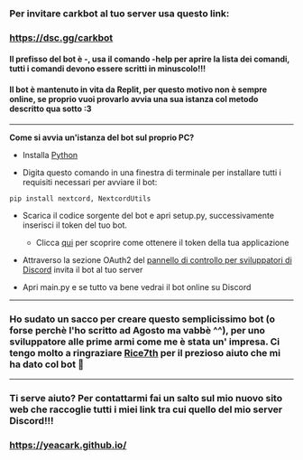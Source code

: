 ### **Per invitare carkbot al tuo server usa questo link:**
 
### https://dsc.gg/carkbot

#### Il prefisso del bot è **-**, usa il comando -help per aprire la lista dei comandi, **tutti i comandi devono essere scritti in minuscolo!!!**

#### Il bot è mantenuto in vita da Replit, per questo motivo non è sempre online, se proprio vuoi provarlo avvia una sua istanza col metodo descritto qua sotto :3
___

**Come si avvia un'istanza del bot sul proprio PC?**

+ Installa [Python](https://python.org/download)

+ Digita questo comando in una finestra di terminale per installare tutti i requisiti necessari per avviare il bot:
```
pip install nextcord, NextcordUtils
```
+ Scarica il codice sorgente del bot e apri setup.py, successivamente inserisci il token del tuo bot.
  - Clicca [qui](https://discord.com/developers/docs/getting-started#configuring-a-bot) per scoprire come ottenere il token della tua applicazione

+ Attraverso la sezione OAuth2 del [pannello di controllo per sviluppatori di Discord](https://discord.com/developers) invita il bot al tuo server

+ Apri main.py e se tutto va bene vedrai il bot online su Discord
___

### Ho sudato un sacco per creare questo semplicissimo bot (o forse perchè l'ho scritto ad Agosto ma vabbè ^^), per uno sviluppatore alle prime armi come me è stata un' impresa. Ci tengo molto a ringraziare [Rice7th](https://github.com/rice7th) per il prezioso aiuto che mi ha dato col bot :handshake:

___

### __Ti serve aiuto? Per contattarmi fai un salto sul mio nuovo sito web che raccoglie tutti i miei link tra cui quello del mio server Discord!!!__
### __https://yeacark.github.io/__
